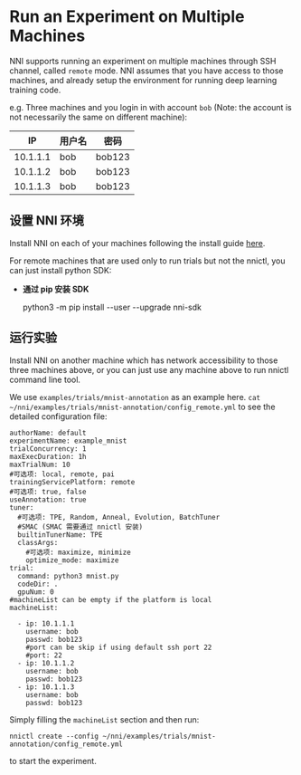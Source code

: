 # **Run an Experiment on Multiple Machines**

NNI supports running an experiment on multiple machines through SSH channel, called `remote` mode. NNI assumes that you have access to those machines, and already setup the environment for running deep learning training code.

e.g. Three machines and you login in with account `bob` (Note: the account is not necessarily the same on different machine):

| IP       | 用户名 | 密码     |
| -------- | --- | ------ |
| 10.1.1.1 | bob | bob123 |
| 10.1.1.2 | bob | bob123 |
| 10.1.1.3 | bob | bob123 |

## 设置 NNI 环境

Install NNI on each of your machines following the install guide [here](GetStarted.md).

For remote machines that are used only to run trials but not the nnictl, you can just install python SDK:

* **通过 pip 安装 SDK**
    
    python3 -m pip install --user --upgrade nni-sdk

## 运行实验

Install NNI on another machine which has network accessibility to those three machines above, or you can just use any machine above to run nnictl command line tool.

We use `examples/trials/mnist-annotation` as an example here. `cat ~/nni/examples/trials/mnist-annotation/config_remote.yml` to see the detailed configuration file:

    authorName: default
    experimentName: example_mnist
    trialConcurrency: 1
    maxExecDuration: 1h
    maxTrialNum: 10
    #可选项: local, remote, pai
    trainingServicePlatform: remote
    #可选项: true, false
    useAnnotation: true
    tuner:
      #可选项: TPE, Random, Anneal, Evolution, BatchTuner
      #SMAC (SMAC 需要通过 nnictl 安装)
      builtinTunerName: TPE
      classArgs:
        #可选项: maximize, minimize
        optimize_mode: maximize
    trial:
      command: python3 mnist.py
      codeDir: .
      gpuNum: 0
    #machineList can be empty if the platform is local
    machineList:
    
      - ip: 10.1.1.1
        username: bob
        passwd: bob123
        #port can be skip if using default ssh port 22
        #port: 22
      - ip: 10.1.1.2
        username: bob
        passwd: bob123
      - ip: 10.1.1.3
        username: bob
        passwd: bob123
    

Simply filling the `machineList` section and then run:

    nnictl create --config ~/nni/examples/trials/mnist-annotation/config_remote.yml
    

to start the experiment.